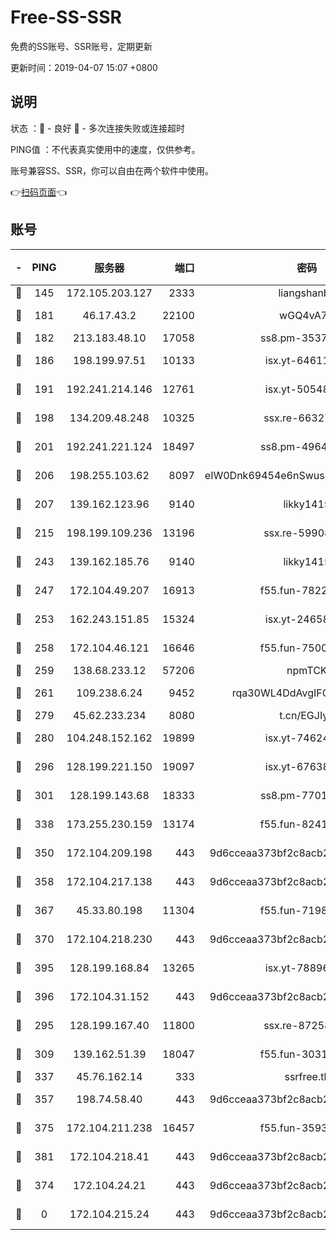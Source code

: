 # Free-SS-SSR

免费的SS账号、SSR账号，定期更新

更新时间：2019-04-07 15:07 +0800

## 说明

状态     ：🙂 - 良好 🙁 - 多次连接失败或连接超时

PING值   ：不代表真实使用中的速度，仅供参考。

账号兼容SS、SSR，你可以自由在两个软件中使用。

👉[扫码页面](https://liesauer.github.io/Free-SS-SSR/)👈

## 账号

|-|PING|服务器|端口|密码|加密方式|区域|
|:----:|:----:|:-----:|-----:|:----:|:----:|:----:|
|🙂|145|172.105.203.127|2333|liangshanbo|chacha20|JP|
|🙂|181|46.17.43.2|22100|wGQ4vA7D|aes-256-gcm|RU|
|🙂|182|213.183.48.10|17058|ss8.pm-35372165|rc4-md5|RU|
|🙂|186|198.199.97.51|10133|isx.yt-64611548|aes-256-cfb|US|
|🙂|191|192.241.214.146|12761|isx.yt-50548426|aes-256-cfb|US|
|🙂|198|134.209.48.248|10325|ssx.re-66327199|aes-256-cfb|US|
|🙂|201|192.241.221.124|18497|ss8.pm-49648678|aes-256-cfb|US|
|🙂|206|198.255.103.62|8097|eIW0Dnk69454e6nSwuspv9DmS201tQ0D|aes-256-cfb|US|
|🙂|207|139.162.123.96|9140|likky1415|aes-256-cfb|JP|
|🙂|215|198.199.109.236|13196|ssx.re-59908217|aes-256-cfb|US|
|🙂|243|139.162.185.76|9140|likky1415|aes-256-cfb|DE|
|🙂|247|172.104.49.207|16913|f55.fun-78222028|aes-256-cfb|SG|
|🙂|253|162.243.151.85|15324|isx.yt-24658995|aes-256-cfb|US|
|🙂|258|172.104.46.121|16646|f55.fun-75001802|aes-256-cfb|SG|
|🙂|259|138.68.233.12|57206|npmTCK|rc4-md5|US|
|🙂|261|109.238.6.24|9452|rqa30WL4DdAvgIFG6Fs3znzTa|aes-256-cfb|FR|
|🙂|279|45.62.233.234|8080|t.cn/EGJIyrl|rc4-md5|CA|
|🙂|280|104.248.152.162|19899|isx.yt-74624394|aes-256-cfb|SG|
|🙂|296|128.199.221.150|19097|isx.yt-67638887|aes-256-cfb|SG|
|🙂|301|128.199.143.68|18333|ss8.pm-77013643|aes-256-cfb|SG|
|🙂|338|173.255.230.159|13174|f55.fun-82418787|aes-256-cfb|US|
|🙂|350|172.104.209.198|443|9d6cceaa373bf2c8acb22e60b6a58be6|aes-256-cfb|US|
|🙂|358|172.104.217.138|443|9d6cceaa373bf2c8acb22e60b6a58be6|aes-256-cfb|US|
|🙂|367|45.33.80.198|11304|f55.fun-71989148|aes-256-cfb|US|
|🙂|370|172.104.218.230|443|9d6cceaa373bf2c8acb22e60b6a58be6|aes-256-cfb|US|
|🙂|395|128.199.168.84|13265|isx.yt-78896827|aes-256-cfb|SG|
|🙂|396|172.104.31.152|443|9d6cceaa373bf2c8acb22e60b6a58be6|aes-256-cfb|US|
|🙂|295|128.199.167.40|11800|ssx.re-87258490|aes-256-cfb|SG|
|🙂|309|139.162.51.39|18047|f55.fun-30318909|aes-256-cfb|SG|
|🙂|337|45.76.162.14|333|ssrfree.tk|rc4|SG|
|🙂|357|198.74.58.40|443|9d6cceaa373bf2c8acb22e60b6a58be6|aes-256-cfb|US|
|🙂|375|172.104.211.238|16457|f55.fun-35934651|aes-256-cfb|US|
|🙂|381|172.104.218.41|443|9d6cceaa373bf2c8acb22e60b6a58be6|aes-256-cfb|US|
|🙁|374|172.104.24.21|443|9d6cceaa373bf2c8acb22e60b6a58be6|aes-256-cfb|US|
|🙁|0|172.104.215.24|443|9d6cceaa373bf2c8acb22e60b6a58be6|aes-256-cfb|US|
